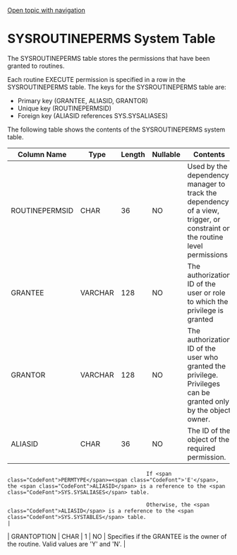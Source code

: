 [Open topic with navigation](../../../index.html#Shared/SQLReference/SystemTables/SysRoutinePerms.html)

<a href="" id="SystemTables.SysRoutinePerms"></a>[]()SYSROUTINEPERMS System Table
=================================================================================

The <span class="CodeFont">SYSROUTINEPERMS</span> table stores the permissions that have been granted to routines.

Each routine <span class="CodeFont">EXECUTE</span> permission is specified in a row in the <span class="CodeFont">SYSROUTINEPERMS</span> table. The keys for the <span class="CodeFont">SYSROUTINEPERMS</span> table are:

-   Primary key (<span class="CodeFont">GRANTEE, ALIASID, GRANTOR</span>)
-   Unique key (<span class="CodeFont">ROUTINEPERMSID</span>)
-   Foreign key (<span class="CodeFont">ALIASID</span> references <span class="CodeFont">SYS.SYSALIASES</span>)

The following table shows the contents of the <span class="CodeFont">SYSROUTINEPERMS</span> system table.

| Column Name    | Type    | Length | Nullable | Contents                                                                                                                                                                                         |
|----------------|---------|--------|----------|--------------------------------------------------------------------------------------------------------------------------------------------------------------------------------------------------|
| ROUTINEPERMSID | CHAR    | 36     | NO       | Used by the dependency manager to track the dependency of a view, trigger, or constraint on the routine level permissions                                                                        |
| GRANTEE        | VARCHAR | 128    | NO       | The authorization ID of the user or role to which the privilege is granted                                                                                                                       |
| GRANTOR        | VARCHAR | 128    | NO       | The authorization ID of the user who granted the privilege. Privileges can be granted only by the object owner.                                                                                  |
| ALIASID        | CHAR    | 36     | NO       | The ID of the object of the required permission.                                                                                                                                                 
                                                                                                                                                                                                                                                  
                                                If <span class="CodeFont">PERMTYPE</span>=<span class="CodeFont">'E'</span>, the <span class="CodeFont">ALIASID</span> is a reference to the <span class="CodeFont">SYS.SYSALIASES</span> table.  
                                                                                                                                                                                                                                                  
                                                Otherwise, the <span class="CodeFont">ALIASID</span> is a reference to the <span class="CodeFont">SYS.SYSTABLES</span> table.                                                                     |
| GRANTOPTION    | CHAR    | 1      | NO       | Specifies if the <span class="CodeFont">GRANTEE</span> is the owner of the routine. Valid values are <span class="CodeFont">'Y'</span> and <span class="CodeFont">'N'</span>.                    |

 


